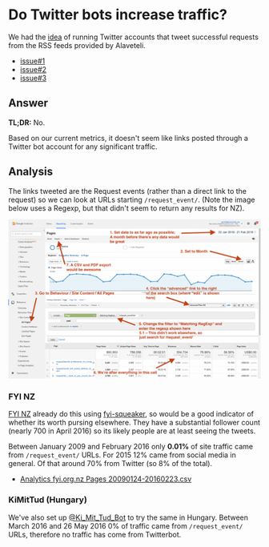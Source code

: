 # Do Twitter bots increase traffic?

We had the [idea](https://github.com/mysociety/alaveteli/issues/2978#issue-125015926) of running Twitter accounts that tweet successful requests from the RSS feeds provided by Alaveteli.

- [issue#1](https://github.com/mysociety/alaveteli-experiments/issues/1)
- [issue#2](https://github.com/mysociety/alaveteli-experiments/issues/2)
- [issue#3](https://github.com/mysociety/alaveteli-experiments/issues/3)

## Answer

**TL;DR:** No.

Based on our current metrics, it doesn't seem like links posted through a Twitter bot account for any significant traffic.

## Analysis

The links tweeted are the Request events (rather than a direct link to the request) so we can look at URLs starting `/request_event/`. (Note the image below uses a Regexp, but that didn't seem to return any results for NZ).

![Image for getting request events](do-twitter-bots-increase-traffic/twitter-bot-traffic.png)

### FYI NZ

[FYI NZ](https://twitter.com/OIA_NZ) already do this using [fyi-squeaker](https://github.com/wombleton/fyi-squeaker), so would be a good indicator of whether its worth pursing elsewhere. They have a substantial follower count (nearly 700 in April 2016) so its likely people are at least seeing the tweets.

Between January 2009 and February 2016 only **0.01%** of site traffic came from `/request_event/` URLs. For 2015 12% came from social media in general. Of that around 70% from Twitter (so 8% of the total).

- [Analytics fyi.org.nz Pages 20090124-20160223.csv](do-twitter-bots-increase-traffic/fyi-org-nz-twitter-bot-20090124-20160223.csv)

### KiMitTud (Hungary)

We've also set up [@Ki_Mit_Tud_Bot](https://twitter.com/Ki_Mit_Tud_Bot) to try the same in Hungary. Between March 2016 and 26 May 2016 0% of traffic came from `/request_event/` URLs, therefore no traffic has come from Twitterbot. 








